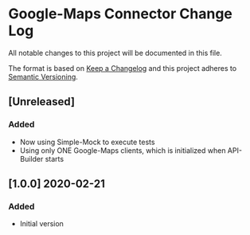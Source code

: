 # Google-Maps Connector Change Log
All notable changes to this project will be documented in this file.

The format is based on [Keep a Changelog](http://keepachangelog.com/)
and this project adheres to [Semantic Versioning](http://semver.org/).

## [Unreleased]
### Added
- Now using Simple-Mock to execute tests
- Using only ONE Google-Maps clients, which is initialized when API-Builder starts

## [1.0.0] 2020-02-21
### Added
- Initial version
